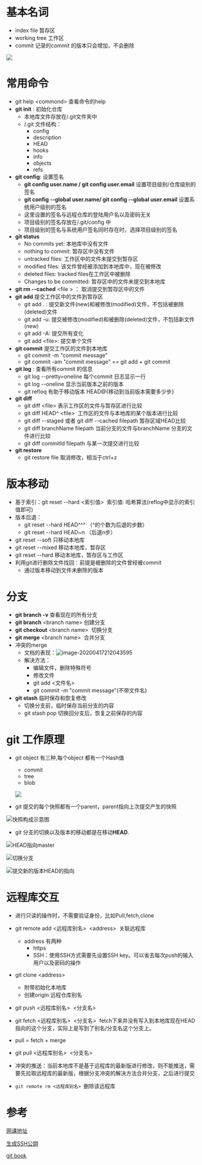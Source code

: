 # 基本名词

- index file 暂存区
- working tree 工作区
- commit 记录的commit 的版本只会增加，不会删除

![](http://image.haiyang1218.cn/images/git_07.png)



# 常用命令

- git help &lt;commond&gt; 查看命令的help
- **git init** : 初始化仓库
  - 本地库文件存放在/.git文件夹中
  - /.git 文件结构：
    - config
    - description
    - HEAD
    - hooks
    - info
    - objects
    - refs
- **git config**: 设置签名
  - **git config user.name / git config user.email** 设置项目级别/仓库级别的签名
  - **git config --global user.name/ git config --global user.email** 设置系统用户级别的签名
  - 这里设置的签名与远程仓库的登陆用户名以及密码无关
  - 项目级别的签名存放在/.git/config 中
  - 项目级别的签名与系统用户签名同时存在时，选择项目级别的签名
- **git status** 
  - No commits yet:  本地库中没有文件
  - nothing to commit:  暂存区中没有文件
  - untracked files: 工作区中的文件未提交到暂存区
  - modified files:  该文件曾经被添加到本地库中，现在被修改
  - deleted files: tracked files在工作区中被删除
  - Changes to be committed: 暂存区中的文件未提交到本地库
- **git rm --cached**  &lt;file &gt; ： 取消提交到暂存区中的文件
- **git add** 提交工作区中的文件到暂存区
  - git add . : 提交新文件(new)和被修改(modified)文件，不包括被删除(deleted)文件
  - git add -u: 提交被修改(modified)和被删除(deleted)文件，不包括新文件(new)
  - git add -A: 提交所有变化
  - git add &lt;file&gt;:  提交单个文件
- **git commit** 提交工作区的文件到本地库
  - git commit -m "commit message"
  - git commit -am "commit message"    ==  git add + git commit 
- **git log** : 查看所有commit 的信息
  - git log --pretty=oneline 每个commit 日志显示一行
  - git log --oneline 显示当前版本之前的版本
  - git refloq 有助于移动版本   HEAD@{移动到当前版本需要多少步}
- **git diff**
  - git diff &lt;file&gt; 表示工作区的文件与暂存区进行比较
  - git diff HEAD^ &lt;file&gt;  工作区的文件与本地库的某个版本进行比较
  - git diff --staged 或者 git diff --cached filepath 暂存区域HEAD比较
  - git diff branchName filepath  当前分支的文件与branchName 分支的文件进行比较
  - git diff commitId filepath 与某一次提交进行比较
- **git restore**
  - git restore file 取消修改，相当于ctrl+z

# 版本移动

- 基于索引：git reset --hard &lt;索引值&gt;  索引值: 哈希算法(reflog中显示的索引值即可)
- 版本后退： 
  - git reset --hard HEAD^^^ （^的个数为后退的步数）
  - git reset --hard HEAD~n （后退n步）
- git reset --soft 只移动本地库
- git reset --mixed 移动本地库，暂存区
- git reset --hard 移动本地库，暂存区与工作区
- 利用git进行删除文件找回：前提是被删除的文件曾经被commit
  - 通过版本移动到文件未删除的版本

# 分支

- **git branch -v** 查看现在的所有分支
- **git branch**  &lt;branch name&gt;  创建分支
- **git checkout** &lt;branch name&gt;  切换分支
- **git merge**  &lt;branch name&gt;  合并分支
- 冲突的merge
  - 文档的表现：![image-20200417212043595](C:\Users\26401\AppData\Roaming\Typora\typora-user-images\image-20200417212043595.png)
  - 解决方法：
    - 编辑文件，删除特殊符号
    - 修改文件
    - git add &lt;文件名&gt;
    - git commit -m "commit message"(不带文件名)
- **git stash** 临时保存和恢复修改
  - 切换分支前，临时保存当前分支的内容
  - git stash pop 切换回分支后，恢复之前保存的内容

# git 工作原理

- git object 有三种,每个object 都有一个Hash值

  - commit
  - tree
  - blob

  ![](http://image.haiyang1218.cn/images/git_01.png)

  

  

- git 提交的每个快照都有一个parent，parent指向上次提交产生的快照

![快照构成示意图](http://image.haiyang1218.cn/images/git-02.png)

- git 分支的切换以及版本的移动都是在移动**HEAD**.

![HEAD指向master](http://image.haiyang1218.cn/images/git_03.png)

![切换分支](http://image.haiyang1218.cn/images/git_04.png)

![提交新的版本HEAD的指向](http://image.haiyang1218.cn/images/git_06.png)

# 远程库交互

- 进行只读的操作时，不需要验证身份，比如Pull,fetch,clone

- git remote add &lt;远程库别名&gt;  &lt;address&gt;  关联远程库

  - address 有两种
    - https
    - SSH：使用SSH方式需要先设置SSH key。可以省去每次push的输入用户以及密码的操作

- git clone &lt;address&gt; 
  - 附带初始化本地库
  - 创建origin 远程仓库别名
  
- git push &lt;远程库别名&gt;  &lt;分支名&gt;

- git fetch &lt;远程库别名&gt;  &lt;分支名&gt;  fetch下来并没有写入到本地库现在HEAD指向的这个分支，实际上是写到了别名/分支名这个分支上。

- pull = fetch + merge

- git  pull  &lt;远程库别名&gt;  &lt;分支名&gt;

- 冲突的推送：当前本地库不是基于远程库的最新版进行修改，则不能推送，需要先拉取远程库的最新版，根据分支冲突的解决方法合并分支，之后进行提交

- `git remote rm <远程库别名> `删除该远程库

  


# 参考

[网课地址](https://www.bilibili.com/video/BV1pW411A7a5?p=42)

[生成SSH公钥](https://blog.csdn.net/u012037852/article/details/80756081)

[git book](https://git-scm.com/book/zh/v2)









